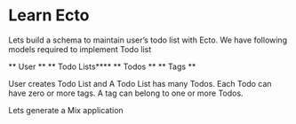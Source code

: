 #  Learn Ecto

Lets build a schema to maintain user’s todo list with Ecto.
We have following models required to implement Todo list

** User **
** Todo Lists**** ** Todos **
** Tags **

User creates Todo List and A Todo List has many Todos. Each Todo can have zero or more tags.  A tag can belong to one or more Todos.

Lets generate a Mix application
